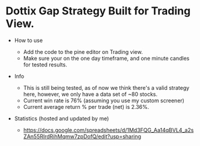 # Dottix Gap Strategy Built for Trading View.
- How to use
  - Add the code to the pine editor on Trading view.
  - Make sure your on the one day timeframe, and one minute candles for tested results.
    
- Info
  - This is still being tested, as of now we think there's a valid strategy here, however, we only have a data set of ~80 stocks.
  - Current win rate is 76% (assuming you use my custom screener)
  - Current average return % per trade (net) is 2.36%.
    
- Statistics (hosted and updated by me)
  - https://docs.google.com/spreadsheets/d/1Md3FQG_Aa14qBVL4_a2sZAn55RIrdRihMqmw7zpDofQ/edit?usp=sharing
